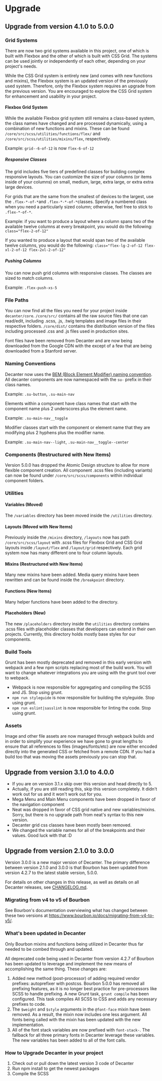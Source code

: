 # Upgrade

Upgrade from version 4.1.0 to 5.0.0
-----------------------------------

### Grid Systems

There are now two grid systems available in this project, one of which is built
with Flexbox and the other of which is built with CSS Grid. The systems can be
used jointly or independently of each other, depending on your project's
needs.

While the CSS Grid system is entirely new (and comes with new functions and mixins),
the Flexbox system is an updated version of the previously used system. Therefore,
only the Flexbox system requires an upgrade from the previous version. You are
encouraged to explore the CSS Grid system for enhancement and usability in your
project.

#### Flexbox Grid System

While the available Flexbox grid system still remains a class-based system, the
class names have changed and are processed dynamically, using a combination of new
functions and mixins. These can be found `/core/src/scss/utilities/functions/flex/`
and `/core/src/scss/utilities/mixins/flex`, respectively.

Example: `grid--6-of-12` is now `flex-6-of-12`

##### Responsive Classes

The grid includes five tiers of predefined classes for building complex responsive
layouts. You can customize the size of your columns (or items inside of your columns)
on small, medium, large, extra large, or extra extra large devices.

For grids that are the same from the smallest of devices to the largest, use the
`.flex-*-of-*`and `.flex-*-*-of-*`classes. Specify a numbered class when you need
a particularly sized column; otherwise, feel free to stick to `.flex-*-of-*`.

Example: if you want to produce a layout where a column spans two of the available
twelve columns at every breakpoint, you would do the following: `class="flex-2-of-12"`

If you wanted to produce a layout that would span two of the available
twelve columns, you would do the following: `class="flex-lg-2-of-12 flex-xl-2-of-12 flex-2xl-2-of-12"`

##### Pushing Columns

You can now push grid columns with responsive classes. The classes are sized to
match columns.

Example: `.flex-push-xs-5`

### File Paths

You can now find all the files you need for your project inside `decanter/core`. `/core/src/` contains all the raw
source files that one can read/edit, including .scss, .js, .twig templates and image files in their respective folders.
`/core/dist/` contains the distribution version of the files including processed .css and .js files used in
production sites.

Font files have been removed from Decanter and are now being downloaded from the Google CDN with the except of a few
that are being downloaded from a Stanford server.

### Naming Conventions

Decanter now uses the [BEM (Block Element Modifier) naming convention](http://getbem.com/naming/). All decanter
components are now namespaced with the `su-` prefix in their class names.

Example: `.su-button`, `.su-main-nav`

Elements within a component have class names that start with the component name plus 2 underscores plus
the element name.

Example: `.su-main-nav__toggle`

Modifier classes start with the component or element name that they are modifying plus 2 hyphens plus the modifier name.

Example: `.su-main-nav--light`, `.su-main-nav__toggle--center`

### Components (Restructured with New Items)

Version 5.0.0 has dropped the Atomic Design structure to allow for more flexible component creation. All component
.scss files (including variants) can now be found under `/core/src/scss/components` within individual
component folders.

### Utilities

#### Variables (Moved)

The `/variables` directory has been moved inside the `/utilities` directory.

#### Layouts (Moved with New Items)

Previously inside the `/mixins` directory, `/layouts` now has path `/core/src/scss/layout` with .scss files for
Flexbox Grid and CSS Grid layouts inside `/layout/flex` and `/layout/grid` respectively. Each grid system now has many
different one to four column layouts.

#### Mixins (Restructured with New Items)

Many new mixins have been added. Media query mixins have been rewritten and can be found inside the `/breakpoint`
directory.

#### Functions (New Items)

Many helper functions have been added to the directory.

#### Placeholders (New)

The new `/placeholders` directory inside the `utilities` directory contains .scss files with placeholder classes that
developers can extend in their own projects. Currently, this directory holds mostly base styles for our components.

### Build Tools

Grunt has been mostly deprecated and removed in this early version with webpack
and a few npm scripts replacing most of the build work. You will want to change
whatever integrations you are using with the grunt tool over to webpack.

- Webpack is now responsible for aggregating and compiling the SCSS and JS. Stop using grunt.
- `npm run styleguide` is now responsible for building the styleguide. Stop using grunt.
- `npm run eslint|sasslint` is now responsible for linting the code. Stop using grunt.

### Assets

Image and other file assets are now managed through webpack builds and in order
to simplify your experience we have gone to great lengths to ensure that all
references to files (images/fonts/etc) are now either encoded directly into the
generated CSS or fetched from a remote CDN. If you had a build too that was
moving the assets previously you can stop that.

Upgrade from version 3.1.0 to 4.0.0
-----------------------------------

- If you are on version 3.1.x skip over this version and head directly to 5.
- Actually, if you are still reading this, skip this version completely. It didn't work out for us and it won't work out for you.
- Mega Menu and Main Menu components have been dropped in favor of the navigation component
- Neat was dropped in favor of CSS grid native and new variables/mixins. Sorry, but there is no upgrade path from neat's syntax to this new version.
- Decanter grid css classes have been mostly been removed.
- We changed the variable names for all of the breakpoints and their values. Good luck with that :D

Upgrade from version 2.1.0 to 3.0.0
-----------------------------------

Version 3.0.0 is a new major version of Decanter. The primary difference between
version 2.1.0 and 3.0.0 is that Bourbon has been updated from version 4.2.7 to
the latest stable version, 5.0.0.

For details on other changes in this release, as well as details on all
Decanter releases, see [CHANGELOG.md](CHANGELOG.md).

### Migrating from v4 to v5 of Bourbon

See Bourbon's documentation overviewing what has changed between these two
versions at https://www.bourbon.io/docs/migrating-from-v4-to-v5/.

### What's been updated in Decanter

Only Bourbon mixins and functions being utilized in Decanter thus far needed to
be combed through and updated.

All deprecated code being used in Decanter from version 4.2.7 of Bourbon has
been updated to leverage and implement the new means of accomplishing the same
thing. These changes are:

1. Added new method (post-processor) of adding required vendor prefixes:
autoprefixer with postcss. Bourbon 5.0.0 has removed all prefixing features, as
it is no longer best practice for pre-processors like SCSS to handle prefixing.
A new Grunt task, `grunt compile` has been configured. This task compiles All
SCSS to CSS and adds any necessary prefixes to code.
2. The `$weight` and `$style` arguments in the `@font-face` mixin have been
removed. As a result, the mixin now includes one less argument. All fonts being
called with the mixin has been updated with the new implementation.
3. All of the font stack variables are now prefixed with `font-stack-`. The
fallback for all three primary fonts in Decanter leverage these variables. The
new variables has been added to all of the font calls.

### How to Upgrade Decanter in your project

1. Check out or pull down the latest version 3 code of Decanter
2. Run npm install to get the newest packages
3. Compile the SCSS
